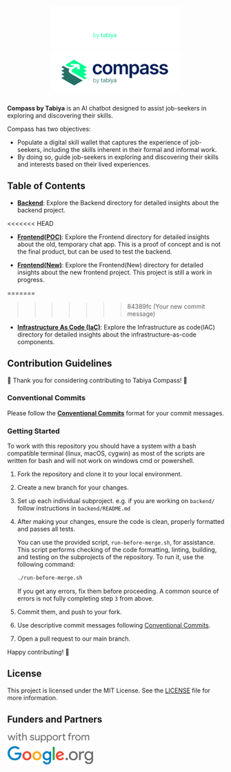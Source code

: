 <h1 align="center">
<img src="https://raw.githubusercontent.com/tabiya-tech/compass-docs/main/.gitbook/assets/compass_logo_web_light.png#gh-dark-mode-only" alt="logo" width=300/>
<img src="https://raw.githubusercontent.com/tabiya-tech/compass-docs/main/.gitbook/assets/compass_logo_web_dark.png#gh-light-mode-only" alt="logo" width=300/>
</h1>

**Compass by Tabiya** is an AI chatbot designed to assist job-seekers in exploring and discovering their skills.

Compass has two objectives: 
- Populate a digital skill wallet that captures the experience of job-seekers, including the
skills inherent in their formal and informal work.
- By doing so, guide job-seekers in exploring and discovering
their skills and interests based on their lived experiences.

## Table of Contents

- **[Backend](backend)**: Explore the Backend directory for detailed insights about the backend project.

<<<<<<< HEAD
- **[Frontend(POC)](frontend)**: Explore the Frontend directory for detailed insights about the old, temporary chat app. This is a proof of concept and is not the final product, but can be used to test the backend.

- **[Frontend(New)](frontend-new)**: Explore the Frontend(New) directory for detailed insights about the new frontend project. This project is still a work in progress.

=======
>>>>>>> 84389fc (Your new commit message)
- **[Infrastructure As Code (IaC)](iac)**: Explore the Infrastructure as code(IAC) directory for detailed insights about
  the infrastructure-as-code components.


## Contribution Guidelines

🎉 Thank you for considering contributing to Tabiya Compass! 🎉

### Conventional Commits

Please follow the **[Conventional Commits](https://www.conventionalcommits.org/)** format for your commit messages.


### Getting Started
To work with this repository you should have a system with a bash compatible terminal (linux, macOS, cygwin) as most of the scripts are written for bash and will not work on windows cmd or powershell.

1. Fork the repository and clone it to your local environment.

2. Create a new branch for your changes.

3. Set up each individual subproject. e.g. if you are working on `backend/` follow instructions in `backend/README.md`

4. After making your changes, ensure the code is clean, properly formatted and passes all tests.

    You can use the provided script, `run-before-merge.sh`, for assistance. This script performs checking of the code formatting, linting, building, and testing on the subprojects of the repository. To run it, use the following command:
      
    ```bash
    ./run-before-merge.sh
    ```
      
    If you get any errors, fix them before proceeding. A common source of errors is not fully completing step `3` from above.

4. Commit them, and push to your fork.

5. Use descriptive commit messages following [Conventional Commits](https://www.conventionalcommits.org/en/v1.0.0/).

6. Open a pull request to our main branch.

Happy contributing! 🚀


## License

This project is licensed under the MIT License. See the [LICENSE](LICENSE) file for more information.

## Funders and Partners
<img src="https://github.com/tabiya-tech/compass-docs/blob/main/.gitbook/assets/logo_Google.org_Support_FullColor_cmyk%20coated_stacked.png" alt="Google.org Logo" width=200/>

